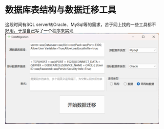 # 数据库表结构与数据迁移工具
这段时间有SQL server转Oracle、MySql等的需求，苦于网上找的一些工具都不好用，于是自己写了一个程序来实现
![输入图片说明](Src/Image/image.png)